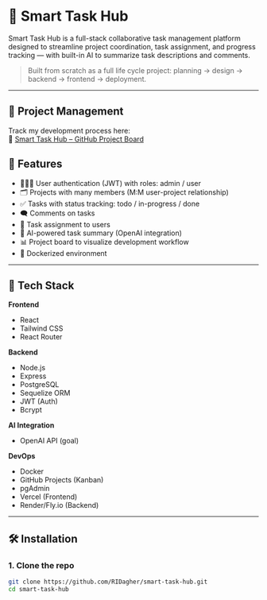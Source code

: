 # 🧠 Smart Task Hub

Smart Task Hub is a full-stack collaborative task management platform designed to streamline project coordination, task assignment, and progress tracking — with built-in AI to summarize task descriptions and comments.

> Built from scratch as a full life cycle project: planning → design → backend → frontend → deployment.

---

## 🚀 Project Management

Track my development process here:  
🔗 [Smart Task Hub – GitHub Project Board](https://github.com/RIDagher/smartTaskHub/projects/)

## 🚀 Features

- 🧑‍🤝‍🧑 User authentication (JWT) with roles: admin / user
- 🗂️ Projects with many members (M:M user-project relationship)
- ✅ Tasks with status tracking: todo / in-progress / done
- 🗨️ Comments on tasks
- 🔁 Task assignment to users
- 🧠 AI-powered task summary (OpenAI integration)
- 📊 Project board to visualize development workflow
- 🐳 Dockerized environment

---

## 🧰 Tech Stack

**Frontend**
- React
- Tailwind CSS
- React Router

**Backend**
- Node.js
- Express
- PostgreSQL
- Sequelize ORM
- JWT (Auth)
- Bcrypt

**AI Integration**
- OpenAI API (goal)

**DevOps**
- Docker
- GitHub Projects (Kanban)
- pgAdmin
- Vercel (Frontend)
- Render/Fly.io (Backend)

---

## 🛠️ Installation

### 1. Clone the repo
```bash
git clone https://github.com/RIDagher/smart-task-hub.git
cd smart-task-hub

